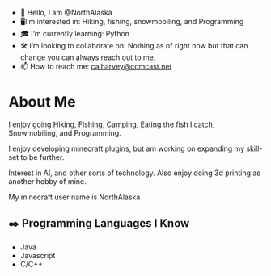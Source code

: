 - 👋 Hello, I am @NorthAlaska
- 🖥I’m interested in: Hiking, fishing, snowmobiling, and Programming
- 🎓 I’m currently learning: Python
- 🛠 I’m looking to collaborate on: Nothing as of right now but that can change you can always reach out to me. 
- 📫 How to reach me: calharvey@comcast.net


# About Me


I enjoy going Hiking, Fishing, Camping, Eating the fish I catch, Snowmobiling, and Programming. 

I enjoy developing minecraft plugins, but am working on expanding my skill-set to be further. 

Interest in AI, and other sorts of technology. Also enjoy doing 3d printing as another hobby of mine.

My minecraft user name is NorthAlaska


## ✒️ Programming Languages I Know

- Java
- Javascript
- C/C++


